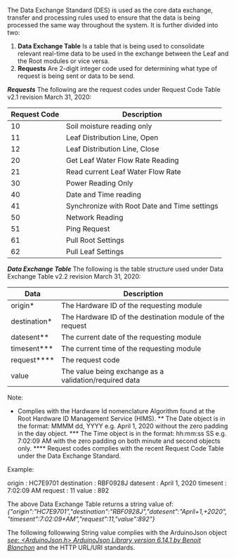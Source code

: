 The Data Exchange Standard (DES) is used as the core data exchange, transfer and processing rules used to ensure that the data is being processed the same way throughout the system. It is further divided into two:

1. **Data Exchange Table** Is a table that is being used to consolidate relevant real-time data to be used in the exchange between the Leaf and the Root modules or vice versa.
2. **Requests** Are 2-digit integer code used for determining what type of request is being sent or data to be send.

***Requests***
The following are the request codes under Request Code Table v2.1 revision March 31, 2020:

| Request Code  | Description |
| ------------- | ------------- |
| 10 | Soil moisture reading only |
| 11 | Leaf Distribution Line, Open |
| 12 | Leaf Distribution Line, Close |
| 20 | Get Leaf Water Flow Rate Reading |
| 21 | Read current Leaf Water Flow Rate |
| 30 | Power Reading Only |
| 40 | Date and Time reading |
| 41 | Synchronize with Root Date and Time settings |
| 50 | Network Reading |
| 51 | Ping Request |
| 61 | Pull Root Settings |
| 62 | Pull Leaf Settings |

***Data Exchange Table***
The following is the table structure used under Data Exchange Table v2.2 revision March 31, 2020:

| Data  | Description |
| ------------- | ------------- |
| origin* | The Hardware ID of the requesting module |
| destination* | The Hardware ID of the destination module of the request |
| datesent** | The current date of the requesting module |
| timesent*** | The current time of the requesting module |
| request****  | The request code |
| value  | The value being exchange as a validation/required data |


Note:
* Complies with the Hardware Id nomenclature Algorithm found at the Root Hardware ID Management Service (HIMS).
** The Date object is in the format: MMMM dd, YYYY e.g. April 1, 2020 without the zero padding in the day object.
*** The Time object is in the format: hh:mm:ss SS e.g. 7:02:09 AM with the zero padding on both minute and second objects only.
**** Request codes complies with the recent Request Code Table under the Data Exchange Standard.


Example:

origin : HC7E9701
destination : RBF0928J
datesent : April 1, 2020
timesent : 7:02:09 AM
request : 11
value : 892

The above Data Exchange Table returns a string value of:
*{"origin":"HC7E9701","destination":"RBF0928J","datesent":"April+1,+2020","timesent":7:02:09+AM","request":11,"value":892"}*

The following followwing String value complies with the ArduinoJson object [*see: <ArduinoJson.h> ArduinoJson Library version 6.14.1 by Benoit Blanchon*](https://github.com/bblanchon/ArduinoJson) and the HTTP URL/URI standards.
